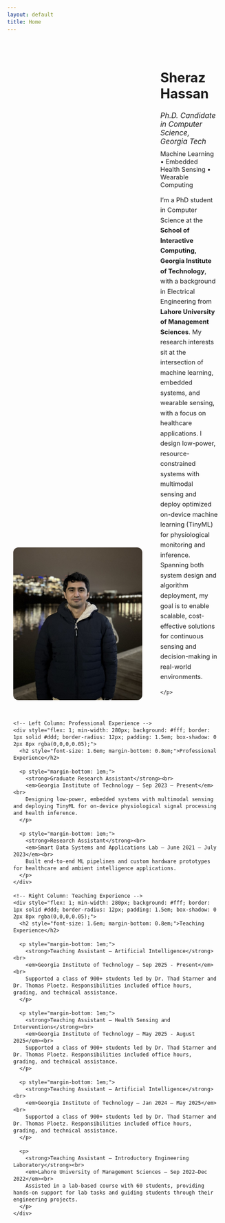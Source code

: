 ```yaml
---
layout: default
title: Home
---
```


<div style="display: flex; flex-wrap: wrap; align-items: flex-end; gap: 3em;  padding: 2em 1em;">
  <div style="flex: 0 0 300px;">
    <img src="/assets/profile.jpg" alt="Sheraz Hassan" style="width: 100%; border-radius: 12px; object-fit: cover;">
  </div>
  <div style="flex: 1; align-self: flex-end;">
    <h1 style="font-size: 2.2em; margin-bottom: 0.3em;">Sheraz Hassan</h1>
    <h2 style="font-weight: normal; font-size: 1.2em; margin-bottom: 0.6em;"><em>Ph.D. Candidate in Computer Science, Georgia Tech</em></h2>
    <p style="margin: 0.5em 0; font-size: 1.05em;">Machine Learning &bull; Embedded Health Sensing &bull; Wearable Computing</p>
    <p style="margin-top: 1em; font-size: 1.05em; line-height: 1.6;">
      I’m a PhD student in Computer Science at the <strong>School of Interactive Computing, Georgia Institute of Technology</strong>, with a background in Electrical Engineering from <strong>Lahore University of Management Sciences</strong>. My research interests sit at the intersection of machine learning, embedded systems, and wearable sensing, with a focus on healthcare applications. I design low-power, resource-constrained systems with multimodal sensing and deploy optimized on-device machine learning (TinyML) for physiological monitoring and inference. Spanning both system design and algorithm deployment, my goal is to enable scalable, cost-effective solutions for continuous sensing and decision-making in real-world environments.

    </p>
  </div>
</div>

<div style=" padding: 0 1em;">
  <div style="display: flex; flex-wrap: wrap; gap: 2em; align-items: stretch;">

    <!-- Left Column: Professional Experience -->
    <div style="flex: 1; min-width: 280px; background: #fff; border: 1px solid #ddd; border-radius: 12px; padding: 1.5em; box-shadow: 0 2px 8px rgba(0,0,0,0.05);">
      <h2 style="font-size: 1.6em; margin-bottom: 0.8em;">Professional Experience</h2>

      <p style="margin-bottom: 1em;">
        <strong>Graduate Research Assistant</strong><br>
        <em>Georgia Institute of Technology — Sep 2023 – Present</em><br>
        Designing low-power, embedded systems with multimodal sensing and deploying TinyML for on-device physiological signal processing and health inference.
      </p>

      <p style="margin-bottom: 1em;">
        <strong>Research Assistant</strong><br>
        <em>Smart Data Systems and Applications Lab — June 2021 – July 2023</em><br>
        Built end-to-end ML pipelines and custom hardware prototypes for healthcare and ambient intelligence applications.
      </p>
    </div>

    <!-- Right Column: Teaching Experience -->
    <div style="flex: 1; min-width: 280px; background: #fff; border: 1px solid #ddd; border-radius: 12px; padding: 1.5em; box-shadow: 0 2px 8px rgba(0,0,0,0.05);">
      <h2 style="font-size: 1.6em; margin-bottom: 0.8em;">Teaching Experience</h2>

      <p style="margin-bottom: 1em;">
        <strong>Teaching Assistant – Artificial Intelligence</strong><br>
        <em>Georgia Institute of Technology — Sep 2025 - Present</em><br>
        Supported a class of 900+ students led by Dr. Thad Starner and Dr. Thomas Ploetz. Responsibilities included office hours, grading, and technical assistance.
      </p>

      <p style="margin-bottom: 1em;">
        <strong>Teaching Assistant – Health Sensing and Interventions</strong><br>
        <em>Georgia Institute of Technology — May 2025 - August 2025</em><br>
        Supported a class of 900+ students led by Dr. Thad Starner and Dr. Thomas Ploetz. Responsibilities included office hours, grading, and technical assistance.
      </p>

      <p style="margin-bottom: 1em;">
        <strong>Teaching Assistant – Artificial Intelligence</strong><br>
        <em>Georgia Institute of Technology — Jan 2024 – May 2025</em><br>
        Supported a class of 900+ students led by Dr. Thad Starner and Dr. Thomas Ploetz. Responsibilities included office hours, grading, and technical assistance.
      </p>

      <p>
        <strong>Teaching Assistant – Introductory Engineering Laboratory</strong><br>
        <em>Lahore University of Management Sciences — Sep 2022–Dec 2022</em><br>
        Assisted in a lab-based course with 60 students, providing hands-on support for lab tasks and guiding students through their engineering projects.
      </p>
    </div>

  </div>
</div>

<!-- Left Column: Work & Research Experience -->

